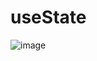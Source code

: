 # useState

![image](https://github.com/manahter/udemy-react/assets/73780835/6cbb3405-f2de-4c23-b72d-13d484273b1e)

